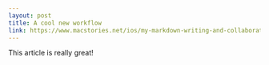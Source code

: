 ```yaml
---
layout: post
title: A cool new workflow
link: https://www.macstories.net/ios/my-markdown-writing-and-collaboration-workflow-powered-by-working-copy-3-6-icloud-drive-and-github/
---
```


This article is really great!